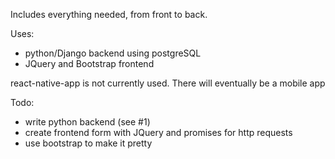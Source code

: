 Includes everything needed, from front to back.

Uses:
  - python/Django backend using postgreSQL
  - JQuery and Bootstrap frontend

react-native-app is not currently used. There will eventually be a mobile app

Todo:
  - write python backend (see #1)
  - create frontend form with JQuery and promises for http requests
  - use bootstrap to make it pretty
